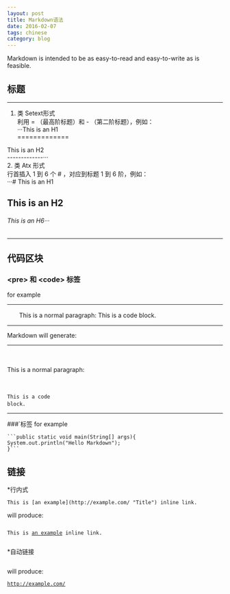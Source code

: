 ```yaml
---
layout: post
title: Markdown语法
date: 2016-02-07
tags: chinese
category: blog
---
```


Markdown is intended to be as easy-to-read and easy-to-write as is feasible.

标题
-----------

- - -
1.  类 Setext形式  
利用 = （最高阶标题）和 - （第二阶标题），例如：  
···This is an H1  
=============  
  
 This is an H2  
 -------------···  
2.  类 Atx 形式  
行首插入 1 到 6 个 # ，对应到标题 1 到 6 阶，例如：  
···# This is an H1  
  
## This is an H2  
  
###### This is an H6···  
- - -

代码区块
---------

### &lt;pre> 和 &lt;code> 标签  
for example  
- - -
　　This is a normal paragraph:
This is a code block.
  - - -
Markdown will generate:
- - -
　　<p>This is a normal paragraph:</p>
　　<pre><code>This is a code block.
　　</code></pre>
- - -
###`标签
for example
<pre><code>```public static void main(String[] args){
System.out.println("Hello Markdown");
}```</code></pre>

链接
----
*行内式

<pre><code>This is [an example](http://example.com/ "Title") inline link.</code></pre>

will produce:

<pre><code><p>This is <a href="http://example.com/" title="Title">an example</a> inline link.</p></code></pre>

*自动链接
<pre><code><http://example.com/></code></pre>

will produce:

<pre><code><a href="http://example.com/">http://example.com/</a></code></pre>
